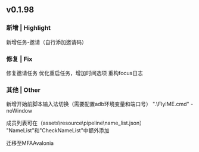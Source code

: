 ## v0.1.98
### 新增 | Highlight

新增任务-邀请（自行添加邀请码）

### 修复 | Fix

修复邀请任务
优化重启任务，增加时间选项
重构focus日志

### 其他 | Other

新增开始前脚本输入法切换（需要配置adb环境变量和端口号）
".\FlyIME.cmd" -noWindow

成员列表可在（assets\resource\pipeline\name_list.json）
"NameList"和"CheckNameList"中额外添加

迁移至MFAAvalonia
